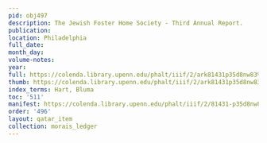 ```yaml
---
pid: obj497
description: The Jewish Foster Home Society - Third Annual Report.
publication:
location: Philadelphia
full_date:
month_day:
volume-notes:
year:
full: https://colenda.library.upenn.edu/phalt/iiif/2/ark81431p35d8nw83%2FSHA256E-s5910848--67114887d42a5905d41e170696161f8f3995a199dff70105854934d67360a99b.jpeg/full/3500,/0/default.jpg
thumb: https://colenda.library.upenn.edu/phalt/iiif/2/ark81431p35d8nw83%2FSHA256E-s5910848--67114887d42a5905d41e170696161f8f3995a199dff70105854934d67360a99b.jpeg/full/!200,200/0/default.jpg
index_terms: Hart, Bluma
toc: '511'
manifest: https://colenda.library.upenn.edu/phalt/iiif/2/81431-p35d8nw83/manifest
order: '496'
layout: qatar_item
collection: morais_ledger
---
```


